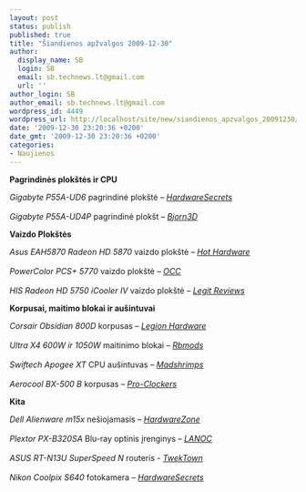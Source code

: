 ```yaml
---
layout: post
status: publish
published: true
title: "Šiandienos apžvalgos 2009-12-30"
author:
  display_name: SB
  login: SB
  email: sb.technews.lt@gmail.com
  url: ''
author_login: SB
author_email: sb.technews.lt@gmail.com
wordpress_id: 4449
wordpress_url: http://localhost/site/new/siandienos_apzvalgos_20091230/
date: '2009-12-30 23:20:36 +0200'
date_gmt: '2009-12-30 23:20:36 +0200'
categories:
- Naujienos
---
```

<p><b>Pagrindinės plokštės ir CPU</b></p>
<p><i>Gigabyte P55A-UD6</i> pagrindinė plokštė – <i><a class="ns" href="http://www.hardwaresecrets.com/article/892">HardwareSecrets</a></i><br />
<br /><i>Gigabyte P55A-UD4P</i> pagrindinė plokšt – <i><a class="ns" href="http://www.bjorn3d.com/read.php?cID=1737">Bjorn3D</a></i></p>
<p><b>Vaizdo Plokštės</b></p>
<p><i>Asus EAH5870 Radeon HD 5870</i> vaizdo plokštė – <i><a class="ns" href="http://hothardware.com/Articles/Asus-EAH5870-Radeon-HD-5870-Review/">Hot Hardware</a></i><br />
<br /><i>PowerColor PCS+ 5770</i> vaizdo plokštė – <i><a class="ns" href="http://www.overclockersclub.com/reviews/powercolor_pcs_5770/">OCC</a></i><br />
<br /><i>HIS Radeon HD 5750 iCooler IV</i> vaizdo plokštė – <i><a class="ns" href="http://www.legitreviews.com/article/1155/1/">Legit Reviews</a></i></p>
<p><b>Korpusai, maitimo blokai ir aušintuvai</b></p>
<p><i>Corsair Obsidian 800D</i> korpusas – <i><a class="ns" href="http://www.legionhardware.com/document.php?id=873">Legion Hardware</a></i><br />
<br /><i>Ultra X4 600W ir 1050W</i> maitinimo blokai – <i><a class="ns" href="http://www.rbmods.com/content/16936/introduction.aspx">Rbmods</a></i><br />
<br /><i>Swiftech Apogee XT</i> CPU aušintuvas – <i><a class="ns" href="http://www.madshrimps.be/?action=getarticle&articID=979">Madshrimps</a></i><br />
<br /><i>Aerocool BX-500 B</i> korpusas – <i><a class="ns" href="http://www.pro-clockers.com/cases/1031-aerocool-bx-500-b-series-tower.html">Pro-Clockers</a></i></p>
<p><b>Kita</b></p>
<p><i>Dell Alienware m15x</i> nešiojamasis – <i><a class="ns" href="http://www.hardwarezone.com/articles/view.php?cid=14&id=3100">HardwareZone</a></i><br />
<br /><i>Plextor PX-B320SA</i> Blu-ray optinis įrenginys – <i><a class="ns" href="http://lanoc.org/review/hardware/pc-hardware/2199-plextor-px-b320sa-8x-blu-ray-disc-drive">LANOC</a></i><br />
<br /><i>ASUS RT-N13U SuperSpeed N</i> routeris - <i><a class="ns" href="http://www.tweaktown.com/reviews/3081/asus_rt_n13u_superspeed_n_wireless_router/index.html">TwekTown</a></i><br />
<br /><i>Nikon Coolpix S640</i> fotokamera – <i><a class="ns" href="http://www.hardwaresecrets.com/article/893">HardwareSecrets</a></i><br /></p>
